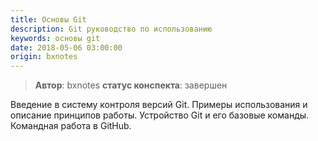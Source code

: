 ```yaml
---
title: Основы Git
description: Git руководство по использованию
keywords: основы git
date: 2018-05-06 03:00:00
origin: bxnotes
---
```


> **Автор**: bxnotes
> **статус конспекта**: завершен

Введение в систему контроля версий Git. Примеры использования и описание принципов работы. Устройство Git и его базовые команды. Командная работа в GitHub.
